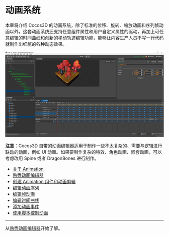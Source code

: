 # 动画系统

本章将介绍 Cocos3D 的动画系统，除了标准的位移、旋转、缩放动画和序列帧动画以外，这套动画系统还支持任意组件属性和用户自定义属性的驱动，再加上可任意编辑的时间曲线和创新的移动轨迹编辑功能，能够让内容生产人员不写一行代码就制作出细腻的各种动态效果。

![animation cover](index/animation_cover.png)

**注意**：Cocos3D 自带的动画编辑器适用于制作一些不太复杂的、需要与逻辑进行联动的动画，例如 UI 动画。如果要制作复杂的特效、角色动画、嵌套动画，可以考虑改用 Spine 或者 DragonBones 进行制作。

- [关于 Animation](animation.md)
- [熟悉动画编辑器](animation-editor.md)
- [创建 Animation 组件和动画剪辑](animation-create.md)
- [编辑动画序列](animation-clip.md)
- [编辑帧动画](sprite-animation.md)
- [编辑时间曲线](animation-curve.md)
- [添加动画事件](animation-event.md)
- [使用脚本控制动画](scripting-animation.md)

<hr>

从[熟悉动画编辑器](animation.md)开始了解。